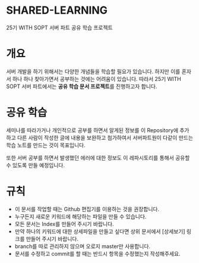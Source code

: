 # SHARED-LEARNING
25기 WITH SOPT 서버 파트 공유 학습 프로젝트

# 개요

서버 개발을 하기 위해서는 다양한 개념들을 학습할 필요가 있습니다. 
하지만 이를 혼자서 하나 하나 찾아가면서 공부하는 것에는 어려움이 있습니다.
따라서 25기 WITH SOPT 서버 파트에서는 **공유 학습 문서 프로젝트**를 진행하고자 합니다.

# 공유 학습

세미나를 따라가거나 개인적으로 공부를 하면서 알게된 정보를 이 Repository에 추가하고 
다른 사람이 작성한 글에 내용을 보완하고 첨가하여서 서버파트원이 다같이 만드는 학습 노트를 만드는 것이 목표입니다.

또한 서버 공부를 하면서 발생했던 에러에 대한 정보도 이 레파시토리를 통해서 공유할 수 있도록 만들 예정입니다.



# 규칙

- 이 문서를 작업할 때는 Github 편집기를 이용하는 것을 권장합니다.
- 누구든지 새로운 키워드에 해당하는 파일을 만들 수 있습니다.
- 모든 문서는 Index를 만들어 주시기 바랍니다.
- 만약 하나의 키워드에 대한 상세파일을 만들고 싶다면 상위 문서에서 [상세보기] 링크를 만들어 주시기 바랍니다.
- branch를 따로 관리하지 않으며 오로지 master만 사용합니다. 
- 문서를 수정하고 commit를 할 때는 반드시 항목을 수정했는지 작성해주세요.
